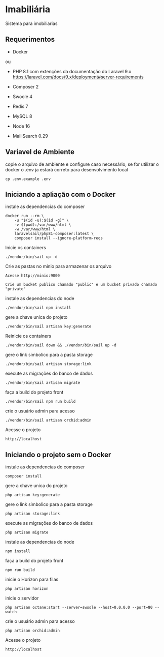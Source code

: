 # Imabiliária

Sistema para imobiliarias

## Requerimentos

- Docker

ou

- PHP 8.1 com extenções da documentação do Laravel 9.x https://laravel.com/docs/9.x/deployment#server-requirements

- Composer 2

- Swoole 4

- Redis 7

- MySQL 8

- Node 16

- MailiSearch 0.29

## Variavel de Ambiente

copie o arquivo de ambiente e configure caso necessário, se for utilizar o docker o .env ja estará correto para desenvolvimento local
```
cp .env.example .env
```

## Iniciando a apliação com o Docker

instale as dependencias do composer
```
docker run --rm \
    -u "$(id -u):$(id -g)" \
    -v $(pwd):/var/www/html \
    -w /var/www/html \
    laravelsail/php81-composer:latest \
    composer install --ignore-platform-reqs
```

Inicie os containers
```
./vendor/bin/sail up -d
```

Crie as pastas no minio para armazenar os arquivo
```
Acesse http://minio:9000

Crie um bucket publico chamado "public" e um bucket privado chamado "private"
``` 

instale as dependencias do node
```
./vendor/bin/sail npm install
``` 

gere a chave unica do projeto
```
./vendor/bin/sail artisan key:generate
```

Reinicie os containers
```
./vendor/bin/sail down && ./vendor/bin/sail up -d
```

gere o link simbolico para a pasta storage
```
./vendor/bin/sail artisan storage:link
```

execute as migrações do banco de dados
```
./vendor/bin/sail artisan migrate
```

faça a build do projeto front
```
./vendor/bin/sail npm run build
```

crie o usuário admin para acesso
```
./vendor/bin/sail artisan orchid:admin
```

Acesse o projeto
```
http://localhost
```

## Iniciando o projeto sem o Docker

instale as dependencias do composer
```
composer install
```

gere a chave unica do projeto
```
php artisan key:generate
```

gere o link simbolico para a pasta storage
```
php artisan storage:link
```

execute as migrações do banco de dados
```
php artisan migrate
```

instale as dependencias do node
```
npm install
``` 

faça a build do projeto front
```
npm run build
```

inicie o Horizon para filas
```
php artisan horizon
```

inicie o servidor
```
php artisan octane:start --server=swoole --host=0.0.0.0 --port=80 --watch
```

crie o usuário admin para acesso
```
php artisan orchid:admin
```


Acesse o projeto
```
http://localhost
```
